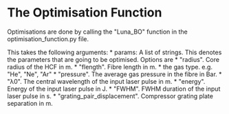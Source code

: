 # The Optimisation Function

Optimisations are done by calling the "Luna_BO" function in the optimisation_function.py file. 

This takes the following arguments:
    *  params: A list of strings. This denotes the parameters that are going to be optimised. Options are 
        *  "radius". Core radius of the HCF in m.
        *  "flength". Fibre length in m.
        *  the gas type. e.g. "He", "Ne", "Ar"
        *  "pressure". The average gas pressure in the fibre in Bar.
        *  "λ0". The central wavelength of the input laser pulse in m.
        *  "energy". Energy of the input laser pulse in J.
        *  "FWHM". FWHM duration of the input laser pulse in s.
        *  "grating_pair_displacement". Compressor grating plate separation in m.